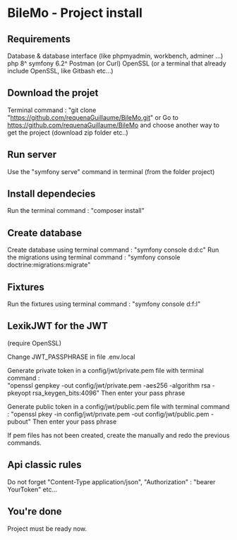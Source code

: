 # BileMo - Project install

## Requirements

Database & database interface (like phpmyadmin, workbench, adminer ...)
php 8^
symfony 6.2^
Postman (or Curl)
OpenSSL (or a terminal that already include OpenSSL, like Gitbash etc...)

## Download the projet

Terminal command : "git clone "https://github.com/requenaGuillaume/BileMo.git"
or
Go to https://github.com/requenaGuillaume/BileMo and choose another way to get the project (download zip folder etc..)

## Run server

Use the "symfony serve" command in terminal (from the folder project)

## Install dependecies

Run the terminal command : "composer install"

## Create database

Create database using terminal command : "symfony console d:d:c"
Run the migrations using terminal command : "symfony console doctrine:migrations:migrate"

## Fixtures

Run the fixtures using terminal command : "symfony console d:f:l"

## LexikJWT for the JWT

(require OpenSSL)

Change JWT_PASSPHRASE in file .env.local

Generate private token in a config/jwt/private.pem file with terminal command :  
"openssl genpkey -out config/jwt/private.pem -aes256 -algorithm rsa -pkeyopt rsa_keygen_bits:4096"
Then enter your pass phrase

Generate public token in a config/jwt/public.pem file with terminal command :
"openssl pkey -in config/jwt/private.pem -out config/jwt/public.pem -pubout"
Then enter your pass phrase

If pem files has not been created, create the manually and redo the previous commands.

## Api classic rules

Do not forget "Content-Type application/json", "Authorization" : "bearer YourToken" etc...

## You're done

Project must be ready now.
